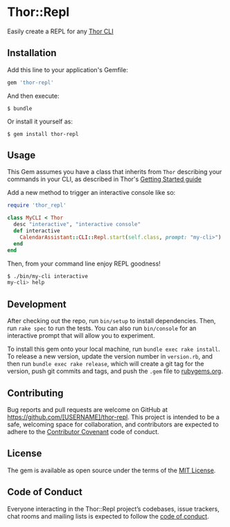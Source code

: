 # Thor::Repl

Easily create a REPL for any [Thor CLI](https://github.com/erikhuda/thor)

## Installation

Add this line to your application's Gemfile:

```ruby
gem 'thor-repl'
```

And then execute:

    $ bundle

Or install it yourself as:

    $ gem install thor-repl

## Usage

This Gem assumes you have a class that inherits from `Thor` describing your commands in your CLI, as described in Thor's [Getting Started guide](https://github.com/erikhuda/thor/wiki/Getting-Started#a-simple-example)

Add a new method to trigger an interactive console like so:

```ruby
require 'thor_repl'

class MyCLI < Thor
  desc "interactive", "interactive console"
  def interactive
    CalendarAssistant::CLI::Repl.start(self.class, prompt: "my-cli>")
  end
end
```

Then, from your command line enjoy REPL goodness!

```bash
$ ./bin/my-cli interactive
my-cli> help
````

## Development

After checking out the repo, run `bin/setup` to install dependencies. Then, run `rake spec` to run the tests. You can also run `bin/console` for an interactive prompt that will allow you to experiment.

To install this gem onto your local machine, run `bundle exec rake install`. To release a new version, update the version number in `version.rb`, and then run `bundle exec rake release`, which will create a git tag for the version, push git commits and tags, and push the `.gem` file to [rubygems.org](https://rubygems.org).

## Contributing

Bug reports and pull requests are welcome on GitHub at https://github.com/[USERNAME]/thor-repl. This project is intended to be a safe, welcoming space for collaboration, and contributors are expected to adhere to the [Contributor Covenant](http://contributor-covenant.org) code of conduct.

## License

The gem is available as open source under the terms of the [MIT License](https://opensource.org/licenses/MIT).

## Code of Conduct

Everyone interacting in the Thor::Repl project’s codebases, issue trackers, chat rooms and mailing lists is expected to follow the [code of conduct](https://github.com/[USERNAME]/thor-repl/blob/master/CODE_OF_CONDUCT.md).
